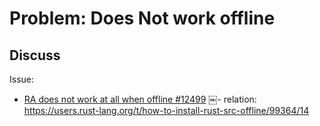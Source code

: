 # Problem: Does Not work offline
## Discuss
Issue:
- [RA does not work at all when offline #12499](https://github.com/rust-lang/rust-analyzer/issues/12499)
￼- relation: https://users.rust-lang.org/t/how-to-install-rust-src-offline/99364/14
